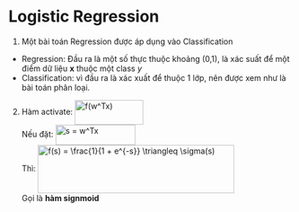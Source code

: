 # Logistic Regression

1. Một bài toán Regression được áp dụng vào Classification

- Regression: Đầu ra là một số thực thuộc khoảng (0,1), là xác suất để một điểm dữ liệu **x** thuộc một class *y*
- Classification: vì đầu ra là xác xuất để thuộc 1 lớp, nên được xem như là bài toán phân loại.
2. Hàm activate:
        <img src="https://bit.ly/3t2TbRx" align="center" border="0" alt="f(w^Tx)" width="122" height="44" />
        <br>
        Nếu đặt:
        <img src="https://bit.ly/2WFagVB" align="center" border="0" alt="s = w^Tx" width="142" height="36" />
        <br>
        Thì: 
        <img src="https://bit.ly/3gS5rzd" align="center" border="0" alt="f(s) = \frac{1}{1 + e^{-s}} \triangleq \sigma(s)" width="350" height="86" />
        <br>
        Gọi là **hàm signmoid** 

    
